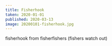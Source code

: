 ```yaml
---
title: Fisherhook
taken: 2020-01-01
published: 2020-03-13
image: 20200101-fisherhook.jpg
---
```


fisherhook from fisherfishers (fishers watch out)
